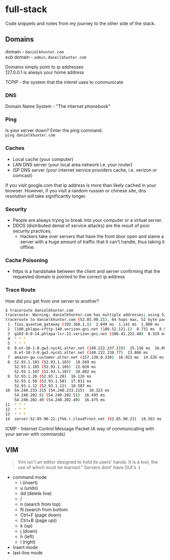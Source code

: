 # full-stack
Code snippets and notes from my journey to the other side of the stack.

## Domains
domain - `danielkhunter.com`\
sub domain - `admin.daneilkhunter.com`

Domains simply point to ip addresses\
127.0.0.1 is always your home address

TCPIP - the system that the interet uses to communicate

### DNS
Domain Name System - "The internet phonebook"

### Ping
Is your server down? Enter the ping command.\
`ping danielkhunter.com`

### Caches
- Local cache (your computer)
- LAN DNS server (your local area network i.e. your router)
- ISP DNS server (your internet service providers cache, i.e. verizon or comcast)

If you visit google.com that ip address is more than likely cached in your browser.  However, if you visit a random russian or chinese site, dns resolution will take significantly longer.

### Security
- People are always trying to break into your computer or a virtual server.
- DDOS (distributed denial of service attacks) are the result of poor security practices.
  - Hackers take over servers that have the front door open and slame a server with a huge amount of traffic that it can't handle, thus taking it offline.

### Cache Poisoning
- https is a handshake between the client and server confirming that the requested domain is pointed to the correct ip address

### Trace Route
How did you get from one server to another?
```bash
$ traceroute danielkhunter.com
traceroute: Warning: danielkhunter.com has multiple addresses; using 52.85.90.21
traceroute to danielkhunter.com (52.85.90.21), 64 hops max, 52 byte packets
 1  fios_quantum_gateway (192.168.1.1)  2.049 ms  1.141 ms  1.008 ms
 2  l100.phlapa-vfttp-140.verizon-gni.net (108.52.121.1)  8.731 ms  8.907 ms  6.159 ms
 3  g103-0-0-14.phlapa-lcr-21.verizon-gni.net (100.41.222.40)  8.319 ms  10.729 ms  10.793 ms
 4  * * *
 5  * * *
 6  0.et-10-1-0.gw3.nyc41.alter.net (140.222.237.215)  15.116 ms  16.093 ms
    0.et-10-3-0.gw3.nyc41.alter.net (140.222.238.77)  13.866 ms
 7  amazon-gw.customer.alter.net (157.130.0.238)  16.921 ms  14.535 ms  16.639 ms
 8  52.93.1.103 (52.93.1.103)  18.569 ms
    52.93.1.105 (52.93.1.105)  22.020 ms
    52.93.1.107 (52.93.1.107)  20.802 ms
 9  52.93.1.28 (52.93.1.28)  16.126 ms
    52.93.1.58 (52.93.1.58)  17.011 ms
    52.93.1.12 (52.93.1.12)  18.587 ms
10  54.240.233.215 (54.240.233.215)  18.323 ms
    54.240.202.51 (54.240.202.51)  16.495 ms
    54.240.202.49 (54.240.202.49)  16.475 ms
11  * * *
12  * * *
13  * * *
14  server-52-85-90-21.jfk6.r.cloudfront.net (52.85.90.21)  18.563 ms  16.485 ms  16.553 ms
```

ICMP - Internet Control Message Packet (A way of communicating with your server with commands)

## VIM
> Vim isn't an editor designed to hold its users' hands.  It is a tool, the use of which must be learned."
Servers dont' have GUI's :)
- command mode
  - i (insert)
  - u (undo)
  - dd (delete line)
  - /<search term>
  - n (search from top)
  - N (search from bottom
  - Ctrl+F (page down)
  - Ctrl+B (page up))
  - k (up)
  - j (down)
  - h (left)
  - l (right)
- insert mode
- last-line mode
